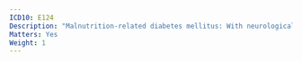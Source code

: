 ```yaml
---
ICD10: E124
Description: "Malnutrition-related diabetes mellitus: With neurological complications"
Matters: Yes
Weight: 1
---
```


